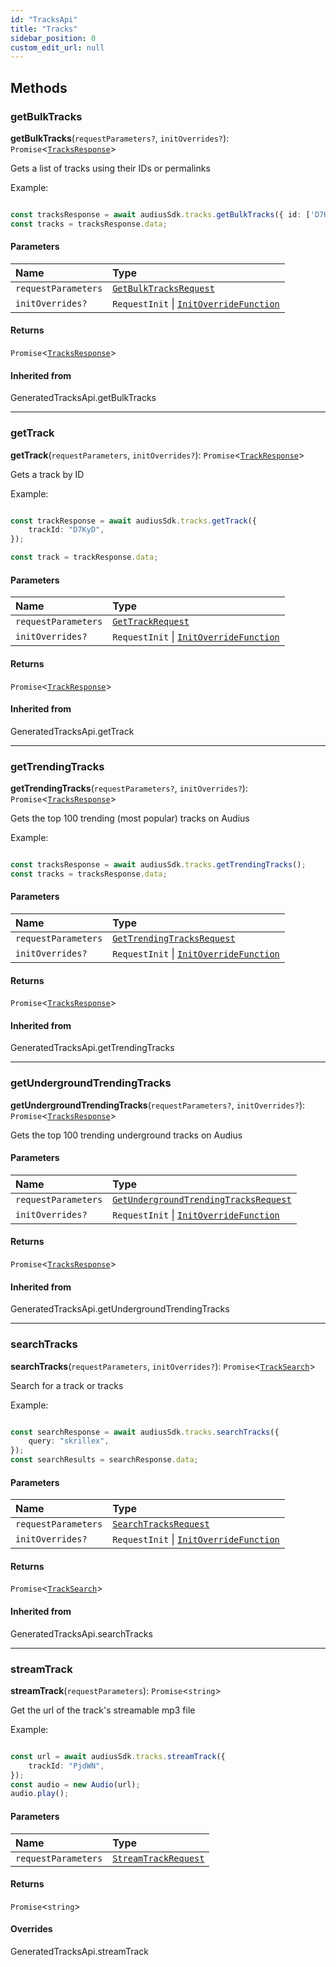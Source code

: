 ```yaml
---
id: "TracksApi"
title: "Tracks"
sidebar_position: 0
custom_edit_url: null
---
```


## Methods

### getBulkTracks

**getBulkTracks**(`requestParameters?`, `initOverrides?`): `Promise`<[`TracksResponse`](../interfaces/TracksResponse.md)\>

Gets a list of tracks using their IDs or permalinks

Example:

```typescript

const tracksResponse = await audiusSdk.tracks.getBulkTracks({ id: ['D7KyD', 'PjdWN', 'Jwo2A'] });
const tracks = tracksResponse.data;

```

#### Parameters

| Name | Type |
| :------ | :------ |
| `requestParameters` | [`GetBulkTracksRequest`](../interfaces/GetBulkTracksRequest.md) |
| `initOverrides?` | `RequestInit` \| [`InitOverrideFunction`](../modules.md#initoverridefunction) |

#### Returns

`Promise`<[`TracksResponse`](../interfaces/TracksResponse.md)\>

#### Inherited from

GeneratedTracksApi.getBulkTracks

___

### getTrack

**getTrack**(`requestParameters`, `initOverrides?`): `Promise`<[`TrackResponse`](../interfaces/TrackResponse.md)\>

Gets a track by ID

Example:

```typescript

const trackResponse = await audiusSdk.tracks.getTrack({
    trackId: "D7KyD",
});

const track = trackResponse.data;

```

#### Parameters

| Name | Type |
| :------ | :------ |
| `requestParameters` | [`GetTrackRequest`](../interfaces/GetTrackRequest.md) |
| `initOverrides?` | `RequestInit` \| [`InitOverrideFunction`](../modules.md#initoverridefunction) |

#### Returns

`Promise`<[`TrackResponse`](../interfaces/TrackResponse.md)\>

#### Inherited from

GeneratedTracksApi.getTrack

___

### getTrendingTracks

**getTrendingTracks**(`requestParameters?`, `initOverrides?`): `Promise`<[`TracksResponse`](../interfaces/TracksResponse.md)\>

Gets the top 100 trending (most popular) tracks on Audius

Example:

```typescript

const tracksResponse = await audiusSdk.tracks.getTrendingTracks();
const tracks = tracksResponse.data;

```

#### Parameters

| Name | Type |
| :------ | :------ |
| `requestParameters` | [`GetTrendingTracksRequest`](../interfaces/GetTrendingTracksRequest.md) |
| `initOverrides?` | `RequestInit` \| [`InitOverrideFunction`](../modules.md#initoverridefunction) |

#### Returns

`Promise`<[`TracksResponse`](../interfaces/TracksResponse.md)\>

#### Inherited from

GeneratedTracksApi.getTrendingTracks

___

### getUndergroundTrendingTracks

**getUndergroundTrendingTracks**(`requestParameters?`, `initOverrides?`): `Promise`<[`TracksResponse`](../interfaces/TracksResponse.md)\>

Gets the top 100 trending underground tracks on Audius

#### Parameters

| Name | Type |
| :------ | :------ |
| `requestParameters` | [`GetUndergroundTrendingTracksRequest`](../interfaces/GetUndergroundTrendingTracksRequest.md) |
| `initOverrides?` | `RequestInit` \| [`InitOverrideFunction`](../modules.md#initoverridefunction) |

#### Returns

`Promise`<[`TracksResponse`](../interfaces/TracksResponse.md)\>

#### Inherited from

GeneratedTracksApi.getUndergroundTrendingTracks

___

### searchTracks

**searchTracks**(`requestParameters`, `initOverrides?`): `Promise`<[`TrackSearch`](../interfaces/TrackSearch.md)\>

Search for a track or tracks

Example:

```typescript

const searchResponse = await audiusSdk.tracks.searchTracks({
    query: "skrillex",
});
const searchResults = searchResponse.data;

```

#### Parameters

| Name | Type |
| :------ | :------ |
| `requestParameters` | [`SearchTracksRequest`](../interfaces/SearchTracksRequest.md) |
| `initOverrides?` | `RequestInit` \| [`InitOverrideFunction`](../modules.md#initoverridefunction) |

#### Returns

`Promise`<[`TrackSearch`](../interfaces/TrackSearch.md)\>

#### Inherited from

GeneratedTracksApi.searchTracks

___

### streamTrack

**streamTrack**(`requestParameters`): `Promise`<`string`\>

Get the url of the track's streamable mp3 file

Example:

```typescript

const url = await audiusSdk.tracks.streamTrack({
    trackId: "PjdWN",
});
const audio = new Audio(url);
audio.play();

```

#### Parameters

| Name | Type |
| :------ | :------ |
| `requestParameters` | [`StreamTrackRequest`](../interfaces/StreamTrackRequest.md) |

#### Returns

`Promise`<`string`\>

#### Overrides

GeneratedTracksApi.streamTrack
